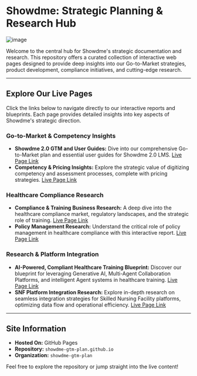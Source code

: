 # Showdme: Strategic Planning & Research Hub

![image](https://github.com/user-attachments/assets/c5ef9612-9364-425b-98f6-5056e9a80ba1)


Welcome to the central hub for Showdme's strategic documentation and research. This repository offers a curated collection of interactive web pages designed to provide deep insights into our Go-to-Market strategies, product development, compliance initiatives, and cutting-edge research.

---

## Explore Our Live Pages

Click the links below to navigate directly to our interactive reports and blueprints. Each page provides detailed insights into key aspects of Showdme's strategic direction.

### Go-to-Market & Competency Insights

* **Showdme 2.0 GTM and User Guides:** Dive into our comprehensive Go-to-Market plan and essential user guides for Showdme 2.0 LMS. [Live Page Link](https://showdme-gtm-plan.github.io/Showdme%20GTM%20Plan%20-%20Main%20Page.html)
* **Competency & Pricing Insights:** Explore the strategic value of digitizing competency and assessment processes, complete with pricing strategies. [Live Page Link](https://showdme-gtm-plan.github.io/Comptency%20and%20Pricing%20Insights.html)

### Healthcare Compliance Research

* **Compliance & Training Business Research:** A deep dive into the healthcare compliance market, regulatory landscapes, and the strategic role of training. [Live Page Link](https://showdme-gtm-plan.github.io/Compliance%20-%20Research%20v2%20-%20Copy.html)
* **Policy Management Research:** Understand the critical role of policy management in healthcare compliance with this interactive report. [Live Page Link](https://showdme-gtm-plan.github.io/Policy%20Management%20Research.html)

### Research & Platform Integration

* **AI-Powered, Compliant Healthcare Training Blueprint:** Discover our blueprint for leveraging Generative AI, Multi-Agent Collaboration Platforms, and intelligent Agent systems in healthcare training. [Live Page Link](https://showdme-gtm-plan.github.io/AI-Powered,%20Compliant%20Healthcare%20Training%20Blueprint.html)
* **SNF Platform Integration Research:** Explore in-depth research on seamless integration strategies for Skilled Nursing Facility platforms, optimizing data flow and operational efficiency. [Live Page Link](https://showdme-gtm-plan.github.io/SNF%20Platform%20Integration%20Research.html)

---

## Site Information

* **Hosted On:** GitHub Pages
* **Repository:** `showdme-gtm-plan.github.io`
* **Organization:** `showdme-gtm-plan`

Feel free to explore the repository or jump straight into the live content!
